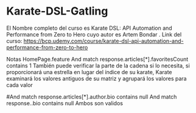 # Karate-DSL-Gatling
El Nombre completo del curso es Karate DSL: API Automation and Performance from Zero to Hero cuyo autor es Artem Bondar . Link del curso: https://bcp.udemy.com/course/karate-dsl-api-automation-and-performance-from-zero-to-hero

Notas
HomePage.feature
And match response.articles[*].favoritesCount contains 1
También puede verificar la parte de la cadena si lo necesita, si proporcionará una estrella en lugar del índice de su karate, Karate examinará los valores antiguos de su matriz y agrupará los valores para cada valor

#And match response.articles[*].author.bio contains null
And match response..bio contains null
Ambos son validos
